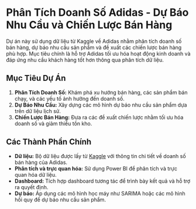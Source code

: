 # Phân Tích Doanh Số Adidas - Dự Báo Nhu Cầu và Chiến Lược Bán Hàng

Dự án này sử dụng dữ liệu từ Kaggle về Adidas nhằm phân tích doanh số bán hàng, dự báo nhu cầu sản phẩm và đề xuất các chiến lược bán hàng phù hợp. Mục tiêu chính là hỗ trợ Adidas tối ưu hóa hoạt động kinh doanh và đáp ứng nhu cầu khách hàng tốt hơn thông qua phân tích dữ liệu.

## Mục Tiêu Dự Án
1. **Phân Tích Doanh Số:** Khám phá xu hướng bán hàng, các sản phẩm bán chạy, và các yếu tố ảnh hưởng đến doanh số.
2. **Dự Báo Nhu Cầu:** Xây dựng các mô hình dự báo nhu cầu sản phẩm dựa trên dữ liệu lịch sử.
3. **Chiến Lược Bán Hàng:** Đưa ra các đề xuất chiến lược nhằm tối ưu hóa doanh số và giảm thiểu tồn kho.

## Các Thành Phần Chính
- **Dữ liệu:** Bộ dữ liệu được lấy từ [Kaggle](https://www.kaggle.com/datasets/ahmedabbas757/dataset) với thông tin chi tiết về doanh số bán hàng của Adidas.
- **Phân tích và trực quan hóa:** Sử dụng Power BI để phân tích và trực quan hóa dữ liệu.
- **Dashboard:** Tích hợp dashboard tương tác để trình bày kết quả và hỗ trợ ra quyết định.
- **Dự báo:** Áp dụng các mô hình học máy như SARIMA hoặc các mô hình hồi quy để dự báo nhu cầu sản phẩm.

